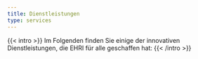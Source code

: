 ```yaml
---
title: Dienstleistungen
type: services
---
```


{{< intro >}}
Im Folgenden finden Sie einige der innovativen Dienstleistungen, die EHRI für alle geschaffen hat:
{{< /intro >}}
